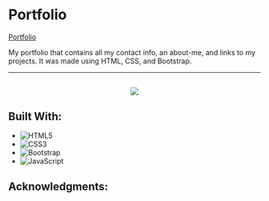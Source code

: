 # Portfolio

[Portfolio](https://anthonyradose.github.io/portfolio)

My portfolio that contains all my contact info, an about-me, and links to my projects. It was made using HTML, CSS, and Bootstrap.

<hr>

<h2 align="center"><img src="https://live.staticflickr.com/65535/53992334704_80d1ec91f5_z.jpg"></h2>

## Built With:

* ![HTML5](https://img.shields.io/badge/html5-%23E34F26.svg?style=for-the-badge&logo=html5&logoColor=white)
* ![CSS3](https://img.shields.io/badge/css3-%231572B6.svg?style=for-the-badge&logo=css3&logoColor=white)
* ![Bootstrap](https://img.shields.io/badge/bootstrap-%23563D7C.svg?style=for-the-badge&logo=bootstrap&logoColor=white)
* ![JavaScript](https://img.shields.io/badge/javascript-%23323330.svg?style=for-the-badge&logo=javascript&logoColor=%23F7DF1E)

<!-- ACKNOWLEDGMENTS -->
## Acknowledgments:



